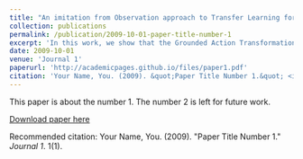 ```yaml
---
title: "An imitation from Observation approach to Transfer Learning for Dynamics Mismatch"
collection: publications
permalink: /publication/2009-10-01-paper-title-number-1
excerpt: 'In this work, we show that the Grounded Action Transformation algorithm for Sim-to-Real transfer can be formulated as an Imitation from Observation problem. We propose a new algorithm Generative Adversarial Reinforced Action Transformation (GARAT) for transfer learning to address Dynamics Mismatch between the source and target domains.'
date: 2009-10-01
venue: 'Journal 1'
paperurl: 'http://academicpages.github.io/files/paper1.pdf'
citation: 'Your Name, You. (2009). &quot;Paper Title Number 1.&quot; <i>Journal 1</i>. 1(1).'
---
```

This paper is about the number 1. The number 2 is left for future work.

[Download paper here](http://academicpages.github.io/files/paper1.pdf)

Recommended citation: Your Name, You. (2009). "Paper Title Number 1." <i>Journal 1</i>. 1(1).
